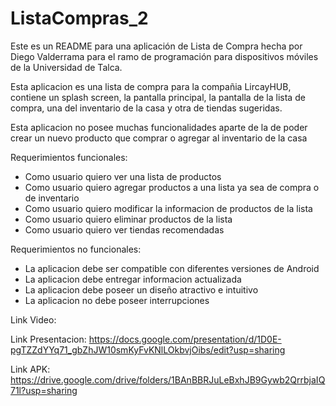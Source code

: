 # ListaCompras_2

Este es un README para una aplicación de Lista de Compra hecha por Diego Valderrama para el ramo de programación para dispositivos móviles de la Universidad de Talca.

Esta aplicacion es una lista de compra para la compañia LircayHUB, contiene un splash screen, la pantalla principal, la pantalla de la lista de compra, una del inventario de la casa y otra de tiendas sugeridas.

Esta aplicacion no posee muchas funcionalidades aparte de la de poder crear un nuevo producto que comprar o agregar al inventario de la casa

Requerimientos funcionales:
- Como usuario quiero ver una lista de productos
- Como usuario quiero agregar productos a una lista ya sea de compra o de inventario
- Como usuario quiero modificar la informacion de productos de la lista
- Como usuario quiero eliminar productos de la lista
- Como usuario quiero ver tiendas recomendadas

Requerimientos no funcionales:
- La aplicacion debe ser compatible con diferentes versiones de Android
- La aplicacion debe entregar informacion actualizada
- La aplicacion debe poseer un diseño atractivo e intuitivo
- La aplicacion no debe poseer interrupciones

Link Video:

Link Presentacion: https://docs.google.com/presentation/d/1D0E-pgTZZdYYq71_gbZhJW10smKyFvKNlLOkbvjOibs/edit?usp=sharing

Link APK: https://drive.google.com/drive/folders/1BAnBBRJuLeBxhJB9Gywb2QrrbjaIQ71l?usp=sharing
